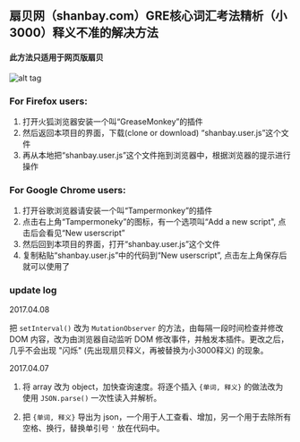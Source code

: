 ## 扇贝网（shanbay.com）GRE核心词汇考法精析（小3000）释义不准的解决方法

#### 此方法只适用于网页版扇贝

![alt tag](http://img3x8.ddimg.cn/15/18/23458758-1_w_1.jpg)

### For Firefox users:

1. 打开火狐浏览器安装一个叫“GreaseMonkey”的插件
2. 然后返回本项目的界面，下载(clone or download) “shanbay.user.js”这个文件
3. 再从本地把“shanbay.user.js”这个文件拖到浏览器中，根据浏览器的提示进行操作

### For Google Chrome users:
1. 打开谷歌浏览器请安装一个叫“Tampermonkey”的插件
2. 点击右上角“Tampermoneky”的图标，有一个选项叫“Add a new script", 点击后会看见“New userscript”
2. 然后回到本项目的界面，打开“shanbay.user.js”这个文件
3. 复制粘贴“shanbay.user.js”中的代码到“New userscript”, 点击左上角保存后就可以使用了



### update log

2017.04.08

把 `setInterval()` 改为 `MutationObserver` 的方法，由每隔一段时间检查并修改 DOM 内容，改为由浏览器自动监听 DOM 修改事件，并触发本插件。更改之后，几乎不会出现 "闪烁" (先出现扇贝释义，再被替换为小3000释义) 的现象。


2017.04.07

1. 将 array 改为 object，加快查询速度。将逐个插入 `{单词, 释义}` 的做法改为 使用 `JSON.parse()` 一次性读入并解析。

2. 把 `{单词, 释义}` 导出为 json，一个用于人工查看、增加，另一个用于去除所有空格、换行，替换单引号 `'` 放在代码中。



